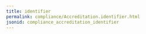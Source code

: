```yaml
---
title: identifier
permalink: compliance/Accreditation.identifier.html
jsonid: compliance_accreditation_identifier
---
```

